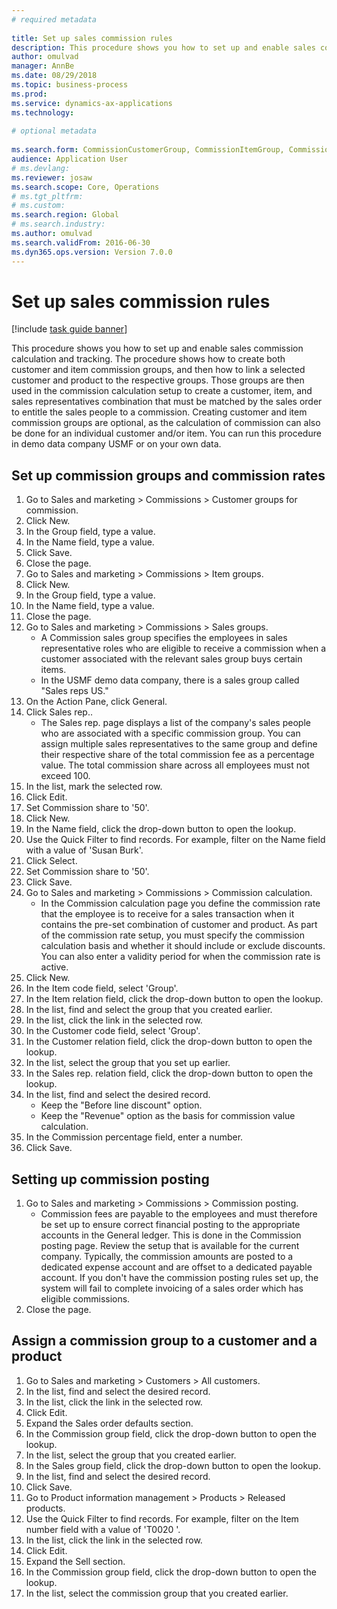```yaml
--- 
# required metadata 
 
title: Set up sales commission rules
description: This procedure shows you how to set up and enable sales commission calculation and tracking. 
author: omulvad
manager: AnnBe 
ms.date: 08/29/2018
ms.topic: business-process 
ms.prod:  
ms.service: dynamics-ax-applications 
ms.technology:  
 
# optional metadata 
 
ms.search.form: CommissionCustomerGroup, CommissionItemGroup, CommissionSalesGroup, CommissionSalesMember, DirPartyLookup, CommissionCalc, InventPosting, CustTable, EcoResProductDetailsExtended   
audience: Application User 
# ms.devlang:  
ms.reviewer: josaw
ms.search.scope: Core, Operations 
# ms.tgt_pltfrm:  
# ms.custom:  
ms.search.region: Global
# ms.search.industry: 
ms.author: omulvad
ms.search.validFrom: 2016-06-30 
ms.dyn365.ops.version: Version 7.0.0 
---
```

# Set up sales commission rules

[!include [task guide banner](../../includes/task-guide-banner.md)]

This procedure shows you how to set up and enable sales commission calculation and tracking. The procedure shows how to create both customer and item commission groups, and then how to link a selected customer and product to the respective groups. Those groups are then used in the commission calculation setup to create a customer, item, and sales representatives combination that must be matched by the sales order to entitle the sales people to a commission. Creating customer and item commission groups are optional, as the calculation of commission can also be done for an individual customer and/or item. You can run this procedure in demo data company USMF or on your own data.


## Set up commission groups and commission rates
1. Go to Sales and marketing > Commissions > Customer groups for commission.
2. Click New.
3. In the Group field, type a value.
4. In the Name field, type a value.
5. Click Save.
6. Close the page.
7. Go to Sales and marketing > Commissions > Item groups.
8. Click New.
9. In the Group field, type a value.
10. In the Name field, type a value.
11. Close the page.
12. Go to Sales and marketing > Commissions > Sales groups.
    * A Commission sales group specifies the employees in sales representative roles who are eligible to receive a commission when a customer associated with the relevant sales group buys certain items.  
    * In the USMF demo data company, there is a sales group called "Sales reps US."  
13. On the Action Pane, click General.
14. Click Sales rep..
    * The Sales rep. page displays a list of the company's sales people who are associated with a specific commission group. You can assign multiple sales representatives to the same group and define their respective share of the total commission fee as a percentage value. The total commission share across all employees must not exceed 100.  
15. In the list, mark the selected row.
16. Click Edit.
17. Set Commission share to '50'.
18. Click New.
19. In the Name field, click the drop-down button to open the lookup.
20. Use the Quick Filter to find records. For example, filter on the Name field with a value of 'Susan Burk'.
21. Click Select.
22. Set Commission share to '50'.
23. Click Save.
24. Go to Sales and marketing > Commissions > Commission calculation.
    * In the Commission calculation page you define the commission rate that the employee is to receive for a sales transaction when it contains the pre-set combination of customer and product. As part of the commission rate setup, you must specify the commission calculation basis and whether it should include or exclude discounts. You can also enter a validity period for when the commission rate is active.  
25. Click New.
26. In the Item code field, select 'Group'.
27. In the Item relation field, click the drop-down button to open the lookup.
28. In the list, find and select the group that you created earlier.
29. In the list, click the link in the selected row.
30. In the Customer code field, select 'Group'.
31. In the Customer relation field, click the drop-down button to open the lookup.
32. In the list, select the group that you set up earlier.
33. In the Sales rep. relation field, click the drop-down button to open the lookup.
34. In the list, find and select the desired record.
    * Keep the "Before line discount" option.  
    * Keep the "Revenue" option as the basis for commission value calculation.    
35. In the Commission percentage field, enter a number.
36. Click Save.

## Setting up commission posting
1. Go to Sales and marketing > Commissions > Commission posting.
    * Commission fees are payable to the employees and must therefore be set up to ensure correct financial posting to the appropriate accounts in the General ledger. This is done in the Commission posting page. Review the setup that is available for the current company. Typically, the commission amounts are posted to a dedicated expense account and are offset to a dedicated payable account. If you don't have the commission posting rules set up, the system will fail to complete invoicing of a sales order which has eligible commissions.  
2. Close the page.

## Assign a commission group to a customer and a product
1. Go to Sales and marketing > Customers > All customers.
2. In the list, find and select the desired record.
3. In the list, click the link in the selected row.
4. Click Edit.
5. Expand the Sales order defaults section.
6. In the Commission group field, click the drop-down button to open the lookup.
7. In the list, select the group that you created earlier.
8. In the Sales group field, click the drop-down button to open the lookup.
9. In the list, find and select the desired record.
10. Click Save.
11. Go to Product information management > Products > Released products.
12. Use the Quick Filter to find records. For example, filter on the Item number field with a value of 'T0020 '.
13. In the list, click the link in the selected row.
14. Click Edit.
15. Expand the Sell section.
16. In the Commission group field, click the drop-down button to open the lookup.
17. In the list, select the commission group that you created earlier.


